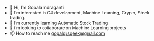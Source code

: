- 👋 Hi, I’m Gopala Indraganti
- 👀 I’m interested in C# development, Machine Learning, Crypto, Stock trading.
- 🌱 I’m currently learning Automatic Stock Trading
- 💞️ I’m looking to collaborate on Machine Learning projects
- 📫 How to reach me gopalgksgeek@gmail.com

<!---
gopalgksgeek/gopalgksgeek is a ✨ special ✨ repository because its `README.md` (this file) appears on your GitHub profile.
You can click the Preview link to take a look at your changes.
--->
